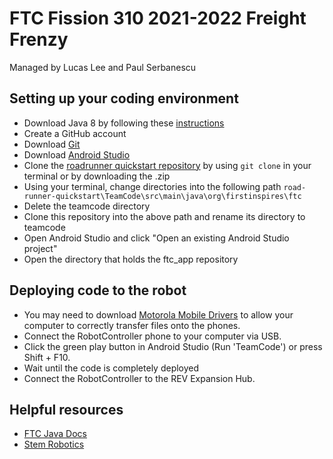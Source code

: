 # FTC Fission 310 2021-2022 Freight Frenzy
Managed by Lucas Lee and Paul Serbanescu

## Setting up your coding environment
- Download Java 8 by following these [instructions](https://dojo.stuycs.org/resources/software_installation_and_tips/installation_instructions/programming_languages/installing_jdk.html)
- Create a GitHub account
- Download [Git](https://git-scm.com/downloads)
- Download [Android Studio](https://developer.android.com/studio)
- Clone the [roadrunner quickstart repository](https://github.com/acmerobotics/road-runner-quickstart) by using `git clone` in your terminal or by downloading the .zip  
- Using your terminal, change directories into the following path `road-runner-quickstart\TeamCode\src\main\java\org\firstinspires\ftc`
- Delete the teamcode directory
- Clone this repository into the above path and rename its directory to teamcode
- Open Android Studio and click "Open an existing Android Studio project"
- Open the directory that holds the ftc_app repository

## Deploying code to the robot
- You may need to download [Motorola Mobile Drivers](https://support.motorola.com/us/en/solution/MS88481) to allow your computer to correctly transfer files onto the phones.
- Connect the RobotController phone to your computer via USB.
- Click the green play button in Android Studio (Run 'TeamCode') or press Shift + F10.
- Wait until the code is completely deployed
- Connect the RobotController to the REV Expansion Hub.

## Helpful resources
- [FTC Java Docs](https://ftctechnh.github.io/ftc_app/doc/javadoc/index.html)
- [Stem Robotics](https://stemrobotics.cs.pdx.edu/)
